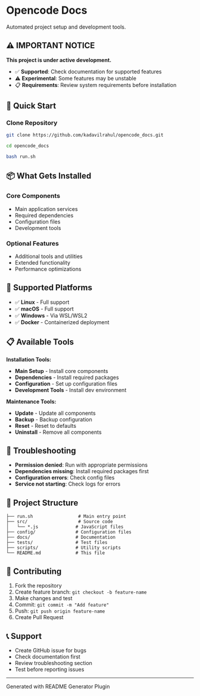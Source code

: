 # Opencode Docs

Automated project setup and development tools.

## ⚠️ **IMPORTANT NOTICE**

**This project is under active development.**

- ✅ **Supported**: Check documentation for supported features
- ⚠️ **Experimental**: Some features may be unstable  
- 📋 **Requirements**: Review system requirements before installation

## 🚀 Quick Start

### Clone Repository

```bash
git clone https://github.com/kadavilrahul/opencode_docs.git
```

```bash
cd opencode_docs
```

```bash
bash run.sh
```

## 📦 What Gets Installed

### Core Components
- Main application services
- Required dependencies
- Configuration files
- Development tools

### Optional Features
- Additional tools and utilities
- Extended functionality
- Performance optimizations

## 🐧 Supported Platforms

- ✅ **Linux** - Full support
- ✅ **macOS** - Full support
- ✅ **Windows** - Via WSL/WSL2
- ✅ **Docker** - Containerized deployment

## 📋 Available Tools

**Installation Tools:**
- **Main Setup** - Install core components
- **Dependencies** - Install required packages
- **Configuration** - Set up configuration files
- **Development Tools** - Install dev environment

**Maintenance Tools:**
- **Update** - Update all components
- **Backup** - Backup configuration
- **Reset** - Reset to defaults
- **Uninstall** - Remove all components

## 🔧 Troubleshooting

- **Permission denied**: Run with appropriate permissions
- **Dependencies missing**: Install required packages first
- **Configuration errors**: Check config files
- **Service not starting**: Check logs for errors

## 📁 Project Structure

```
├── run.sh                 # Main entry point
├── src/                   # Source code
│   └── *.js              # JavaScript files
├── config/               # Configuration files
├── docs/                 # Documentation
├── tests/                # Test files
├── scripts/              # Utility scripts
└── README.md             # This file
```

## 🤝 Contributing

1. Fork the repository
2. Create feature branch: `git checkout -b feature-name`
3. Make changes and test
4. Commit: `git commit -m "Add feature"`
5. Push: `git push origin feature-name`
6. Create Pull Request

## 📞 Support

- Create GitHub issue for bugs
- Check documentation first
- Review troubleshooting section
- Test before reporting issues

---
Generated with README Generator Plugin